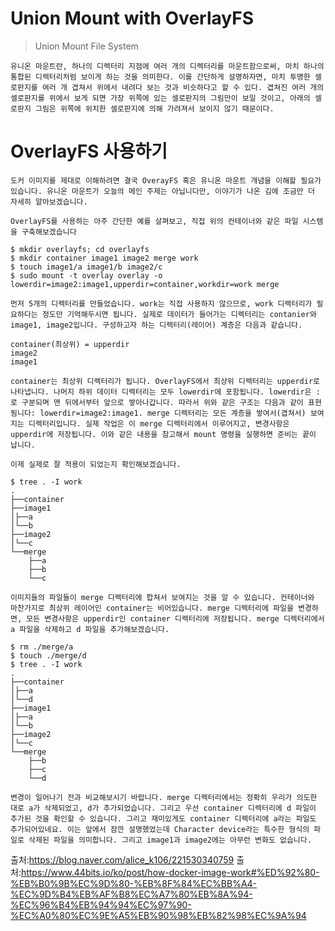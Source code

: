 # Union Mount with OverlayFS

> Union Mount File System

    유니온 마운트란, 하나의 디렉터리 지점에 여러 개의 디렉터리를 마운트함으로써, 마치 하나의 통합된 디렉터리처럼 보이게 하는 것을 의미한다. 이를 간단하게 설명하자면, 마치 투명한 셀로판지를 여러 개 겹쳐서 위에서 내려다 보는 것과 비슷하다고 할 수 있다. 겹쳐진 여러 개의 셀로판지를 위에서 보게 되면 가장 위쪽에 있는 셀로판지의 그림만이 보일 것이고, 아래의 셀로판지 그림은 위쪽에 위치한 셀로판지에 의해 가려져서 보이지 않기 때문이다. 


# OverlayFS 사용하기

    도커 이미지를 제대로 이해하려면 결국 OverayFS 혹은 유니온 마운트 개념을 이해할 필요가 있습니다. 유니온 마운트가 오늘의 메인 주제는 아닙니다만, 이야기가 나온 김에 조금만 더 자세히 알아보겠습니다.

    OverlayFS를 사용하는 아주 간단한 예를 살펴보고, 직접 위의 컨테이너와 같은 파일 시스템을 구축해보겠습니다

```
$ mkdir overlayfs; cd overlayfs
$ mkdir container image1 image2 merge work
$ touch image1/a image1/b image2/c
$ sudo mount -t overlay overlay -o lowerdir=image2:image1,upperdir=container,workdir=work merge
```    

    먼저 5개의 디렉터리를 만들었습니다. work는 직접 사용하지 않으므로, work 디렉터리가 필요하다는 정도만 기억해두시면 됩니다. 실제로 데이터가 들어가는 디렉터리는 contanier와 image1, image2입니다. 구성하고자 하는 디렉터리(레이어) 계층은 다음과 같습니다.

```
container(최상위) = upperdir
image2
image1
```

    container는 최상위 디렉터리가 됩니다. OverlayFS에서 최상위 디렉터리는 upperdir로 나타냅니다. 나머지 하위 데이터 디렉터리는 모두 lowerdir에 포함됩니다. lowerdir은 :로 구분되며 맨 뒤에서부터 앞으로 쌓아나갑니다. 따라서 위와 같은 구조는 다음과 같이 표현됨니다: lowerdir=image2:image1. merge 디렉터리는 모든 계층을 쌓여서(겹쳐서) 보여지는 디렉터리입니다. 실제 작업은 이 merge 디렉터리에서 이루어지고, 변경사항은 upperdir에 저장됩니다. 이와 같은 내용을 참고해서 mount 명령을 실행하면 준비는 끝이 납니다.

    이제 실제로 잘 적용이 되었는지 확인해보겠습니다.

```
$ tree . -I work
.
├──container
├──image1
│├──a
│└──b
├──image2
│└──c
└──merge
    ├──a
    ├──b
    └──c
```

    이미지들의 파일들이 merge 디렉터리에 합쳐서 보여지는 것을 알 수 있습니다. 컨테이너와 마찬가지로 최상위 레이어인 container는 비어있습니다. merge 디렉터리에 파일을 변경하면, 모든 변경사항은 upperdir인 container 디렉터리에 저장됩니다. merge 디렉터리에서 a 파일을 삭제하고 d 파일을 추가해보겠습니다.

```
$ rm ./merge/a
$ touch ./merge/d
$ tree . -I work
.
├──container
│├──a
│└──d
├──image1
│├──a
│└──b
├──image2
│└──c
└──merge
    ├──b
    ├──c
    └──d
```
    
    변경이 일어나기 전과 비교해보시기 바랍니다. merge 디렉터리에서는 정확히 우리가 의도한 대로 a가 삭제되었고, d가 추가되었습니다. 그리고 우선 container 디렉터리에 d 파일이 추가된 것을 확인할 수 있습니다. 그리고 재미있게도 container 디렉터리에 a라는 파일도 추가되어있네요. 이는 앞에서 잠깐 설명했었는데 Character device라는 특수한 형식의 파일로 삭제된 파일을 의미합니다. 그리고 image1과 image2에는 아무런 변화도 없습니다.


출처:https://blog.naver.com/alice_k106/221530340759
출처:https://www.44bits.io/ko/post/how-docker-image-work#%ED%92%80-%EB%B0%9B%EC%9D%80-%EB%8F%84%EC%BB%A4-%EC%9D%B4%EB%AF%B8%EC%A7%80%EB%8A%94-%EC%96%B4%EB%94%94%EC%97%90-%EC%A0%80%EC%9E%A5%EB%90%98%EB%82%98%EC%9A%94